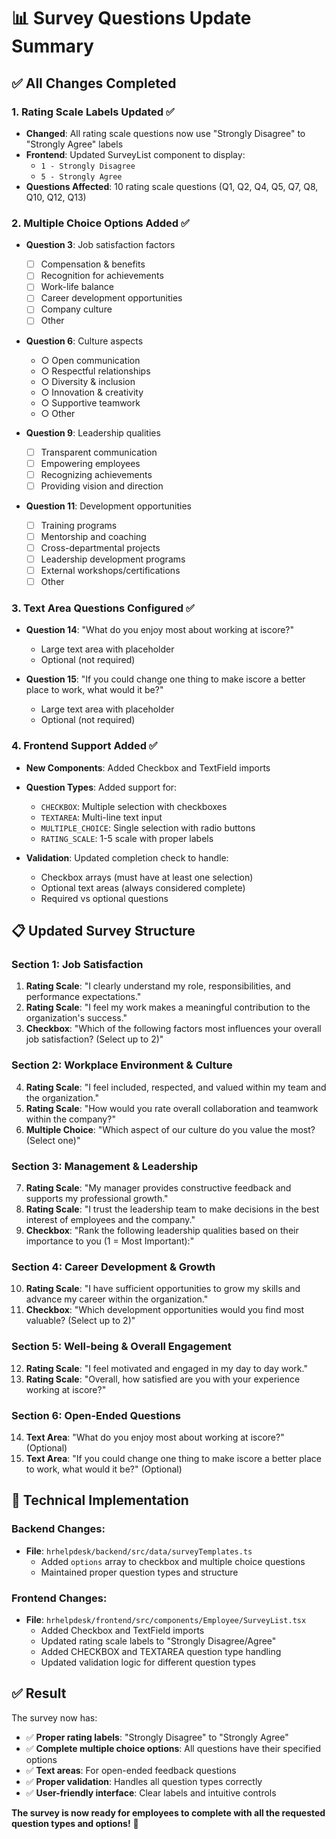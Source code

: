 # 📊 Survey Questions Update Summary

## ✅ **All Changes Completed**

### **1. Rating Scale Labels Updated** ✅
- **Changed**: All rating scale questions now use "Strongly Disagree" to "Strongly Agree" labels
- **Frontend**: Updated SurveyList component to display:
  - `1 - Strongly Disagree`
  - `5 - Strongly Agree`
- **Questions Affected**: 10 rating scale questions (Q1, Q2, Q4, Q5, Q7, Q8, Q10, Q12, Q13)

### **2. Multiple Choice Options Added** ✅
- **Question 3**: Job satisfaction factors
  - ☐ Compensation & benefits
  - ☐ Recognition for achievements
  - ☐ Work-life balance
  - ☐ Career development opportunities
  - ☐ Company culture
  - ☐ Other

- **Question 6**: Culture aspects
  - ○ Open communication
  - ○ Respectful relationships
  - ○ Diversity & inclusion
  - ○ Innovation & creativity
  - ○ Supportive teamwork
  - ○ Other

- **Question 9**: Leadership qualities
  - ☐ Transparent communication
  - ☐ Empowering employees
  - ☐ Recognizing achievements
  - ☐ Providing vision and direction

- **Question 11**: Development opportunities
  - ☐ Training programs
  - ☐ Mentorship and coaching
  - ☐ Cross-departmental projects
  - ☐ Leadership development programs
  - ☐ External workshops/certifications
  - ☐ Other

### **3. Text Area Questions Configured** ✅
- **Question 14**: "What do you enjoy most about working at iscore?"
  - Large text area with placeholder
  - Optional (not required)

- **Question 15**: "If you could change one thing to make iscore a better place to work, what would it be?"
  - Large text area with placeholder
  - Optional (not required)

### **4. Frontend Support Added** ✅
- **New Components**: Added Checkbox and TextField imports
- **Question Types**: Added support for:
  - `CHECKBOX`: Multiple selection with checkboxes
  - `TEXTAREA`: Multi-line text input
  - `MULTIPLE_CHOICE`: Single selection with radio buttons
  - `RATING_SCALE`: 1-5 scale with proper labels

- **Validation**: Updated completion check to handle:
  - Checkbox arrays (must have at least one selection)
  - Optional text areas (always considered complete)
  - Required vs optional questions

## 📋 **Updated Survey Structure**

### **Section 1: Job Satisfaction**
1. **Rating Scale**: "I clearly understand my role, responsibilities, and performance expectations."
2. **Rating Scale**: "I feel my work makes a meaningful contribution to the organization's success."
3. **Checkbox**: "Which of the following factors most influences your overall job satisfaction? (Select up to 2)"

### **Section 2: Workplace Environment & Culture**
4. **Rating Scale**: "I feel included, respected, and valued within my team and the organization."
5. **Rating Scale**: "How would you rate overall collaboration and teamwork within the company?"
6. **Multiple Choice**: "Which aspect of our culture do you value the most? (Select one)"

### **Section 3: Management & Leadership**
7. **Rating Scale**: "My manager provides constructive feedback and supports my professional growth."
8. **Rating Scale**: "I trust the leadership team to make decisions in the best interest of employees and the company."
9. **Checkbox**: "Rank the following leadership qualities based on their importance to you (1 = Most Important):"

### **Section 4: Career Development & Growth**
10. **Rating Scale**: "I have sufficient opportunities to grow my skills and advance my career within the organization."
11. **Checkbox**: "Which development opportunities would you find most valuable? (Select up to 2)"

### **Section 5: Well-being & Overall Engagement**
12. **Rating Scale**: "I feel motivated and engaged in my day to day work."
13. **Rating Scale**: "Overall, how satisfied are you with your experience working at iscore?"

### **Section 6: Open-Ended Questions**
14. **Text Area**: "What do you enjoy most about working at iscore?" (Optional)
15. **Text Area**: "If you could change one thing to make iscore a better place to work, what would it be?" (Optional)

## 🎯 **Technical Implementation**

### **Backend Changes:**
- **File**: `hrhelpdesk/backend/src/data/surveyTemplates.ts`
  - Added `options` array to checkbox and multiple choice questions
  - Maintained proper question types and structure

### **Frontend Changes:**
- **File**: `hrhelpdesk/frontend/src/components/Employee/SurveyList.tsx`
  - Added Checkbox and TextField imports
  - Updated rating scale labels to "Strongly Disagree/Agree"
  - Added CHECKBOX and TEXTAREA question type handling
  - Updated validation logic for different question types

## ✅ **Result**

The survey now has:
- ✅ **Proper rating labels**: "Strongly Disagree" to "Strongly Agree"
- ✅ **Complete multiple choice options**: All questions have their specified options
- ✅ **Text areas**: For open-ended feedback questions
- ✅ **Proper validation**: Handles all question types correctly
- ✅ **User-friendly interface**: Clear labels and intuitive controls

**The survey is now ready for employees to complete with all the requested question types and options!** 🎉

